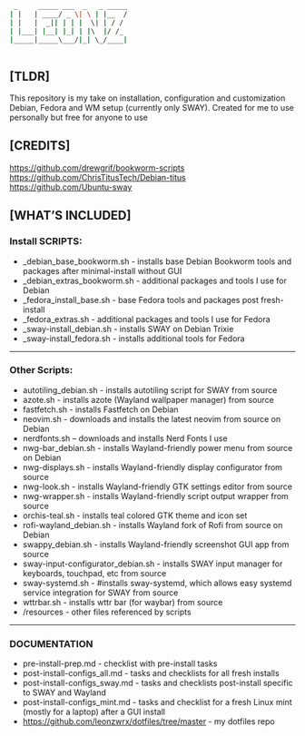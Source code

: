 ```bash
 _     _____ ___  _   _ _____
| |   | ____/ _ \| \ | |__  /
| |   |  _|| | | |  \| | / / 
| |___| |__| |_| | |\  |/ /_ 
|_____|_____\___/|_| \_/____|
                             
```                                                        
## [TLDR]

This repository is my take on installation, configuration and customization Debian, Fedora and WM setup (currently only SWAY). Created for me to use personally but free for anyone to use

## [CREDITS]

https://github.com/drewgrif/bookworm-scripts  
https://github.com/ChrisTitusTech/Debian-titus  
https://github.com/Ubuntu-sway

## [WHAT’S INCLUDED]

### Install SCRIPTS:

* _debian_base_bookworm.sh - installs base Debian Bookworm tools and packages after minimal-install without GUI
* _debian_extras_bookworm.sh - additional packages and tools I use for Debian
* _fedora_install_base.sh - base Fedora tools and packages post fresh-install
* _fedora_extras.sh - additional packages and tools I use for Fedora
* _sway-install_debian.sh - installs SWAY on Debian Trixie
* _sway-install_fedora.sh - installs additional tools for Fedora 
___

### Other Scripts:
* autotiling_debian.sh - installs autotiling script for SWAY from source
* azote.sh - installs azote (Wayland wallpaper manager) from source
* fastfetch.sh - installs Fastfetch on Debian
* neovim.sh - downloads and installs the latest neovim from source on Debian
* nerdfonts.sh – downloads and installs Nerd Fonts I use
* nwg-bar_debian.sh - installs Wayland-friendly power menu from source on Debian
* nwg-displays.sh - installs Wayland-friendly display configurator from source
* nwg-look.sh - installs Wayland-friendly GTK settings editor from source
* nwg-wrapper.sh - installs Wayland-friendly script output wrapper from source
* orchis-teal.sh - installs teal colored GTK theme and icon set
* rofi-wayland_debian.sh - installs Wayland fork of Rofi from source on Debian
* swappy_debian.sh - installs Wayland-friendly screenshot GUI app from source
* sway-input-configurator_debian.sh - installs SWAY input manager for keyboards, touchpad, etc from source
* sway-systemd.sh - #installs sway-systemd, which allows easy systemd service integration for SWAY from source
* wttrbar.sh - installs wttr bar (for waybar) from source
* /resources - other files referenced by scripts
 ___

### DOCUMENTATION
* pre-install-prep.md - checklist with pre-install tasks
* post-install-configs_all.md - tasks and checklists for all fresh installs
* post-install-configs_sway.md - tasks and checklists post-install specific to SWAY and Wayland
* post-install-configs_mint.md - tasks and checklist for a fresh Linux mint (mostly for a laptop) after a GUI install
* https://github.com/leonzwrx/dotfiles/tree/master - my dotfiles repo
